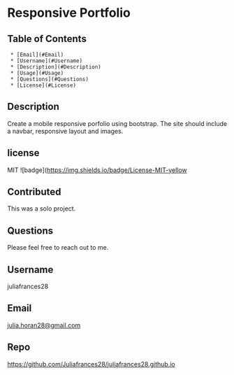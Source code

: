 
  # Responsive Portfolio 

   ## Table of Contents
     * [Email](#Email)
     * [Username](#Username)
     * [Description](#Description)
     * [Usage](#Usage)
     * [Questions](#Questions)
     * [License](#License)
     
  ## Description
  Create a mobile responsive porfolio using bootstrap. The site should  include a navbar, responsive layout and images.   

  ## license 
   MIT
  ![badge](https://img.shields.io/badge/License-MIT-yellow

  ## Contributed
  This was a solo project. 

  ## Questions 
   Please feel free to reach out to me. 

  ## Username
  juliafrances28


  ## Email 
  julia.horan28@gmail.com

  ## Repo
  https://github.com/Juliafrances28/juliafrances28.github.io

